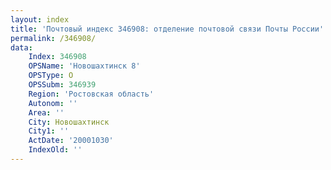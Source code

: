 ```yaml
---
layout: index
title: 'Почтовый индекс 346908: отделение почтовой связи Почты России'
permalink: /346908/
data:
    Index: 346908
    OPSName: 'Новошахтинск 8'
    OPSType: О
    OPSSubm: 346939
    Region: 'Ростовская область'
    Autonom: ''
    Area: ''
    City: Новошахтинск
    City1: ''
    ActDate: '20001030'
    IndexOld: ''
---
```

